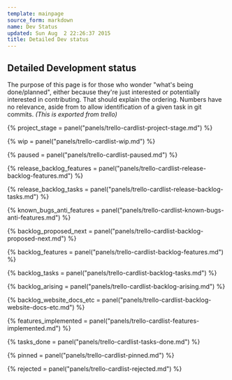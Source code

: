 ```yaml
---
template: mainpage
source_form: markdown
name: Dev Status
updated: Sun Aug  2 22:26:37 2015
title: Detailed Dev status
---
```

## Detailed Development status

The purpose of this page is for those who wonder "what's being
done/planned", either because they're just interested or potentially
interested in contributing.  That should explain the ordering.  Numbers have
no relevance, aside from to allow identification of a given task in git
commits. _(This is exported from trello)_

{% project_stage = panel("panels/trello-cardlist-project-stage.md") %}

{% wip = panel("panels/trello-cardlist-wip.md") %}

{% paused = panel("panels/trello-cardlist-paused.md") %}

{% release_backlog_features = panel("panels/trello-cardlist-release-backlog-features.md") %}

{% release_backlog_tasks = panel("panels/trello-cardlist-release-backlog-tasks.md") %}

{% known_bugs_anti_features = panel("panels/trello-cardlist-known-bugs-anti-features.md") %}

{% backlog_proposed_next = panel("panels/trello-cardlist-backlog-proposed-next.md") %}

{% backlog_features = panel("panels/trello-cardlist-backlog-features.md") %}

{% backlog_tasks = panel("panels/trello-cardlist-backlog-tasks.md") %}

{% backlog_arising = panel("panels/trello-cardlist-backlog-arising.md") %}

{% backlog_website_docs_etc = panel("panels/trello-cardlist-backlog-website-docs-etc.md") %}

{% features_implemented = panel("panels/trello-cardlist-features-implemented.md") %}

{% tasks_done = panel("panels/trello-cardlist-tasks-done.md") %}

{% pinned = panel("panels/trello-cardlist-pinned.md") %}

{% rejected = panel("panels/trello-cardlist-rejected.md") %}

